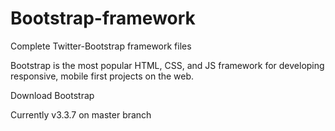 # Bootstrap-framework
Complete Twitter-Bootstrap framework files 

Bootstrap is the most popular HTML, CSS, and JS framework for developing responsive, mobile first projects on the web.

Download Bootstrap

Currently v3.3.7 on master branch
